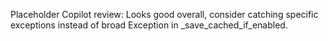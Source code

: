 Placeholder Copilot review: Looks good overall, consider catching specific exceptions instead of broad Exception in _save_cached_if_enabled.